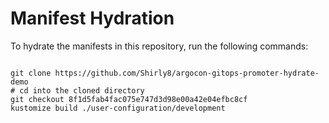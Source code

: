 
# Manifest Hydration

To hydrate the manifests in this repository, run the following commands:

```shell

git clone https://github.com/Shirly8/argocon-gitops-promoter-hydrate-demo
# cd into the cloned directory
git checkout 8f1d5fab4fac075e747d3d98e00a42e04efbc8cf
kustomize build ./user-configuration/development
```
